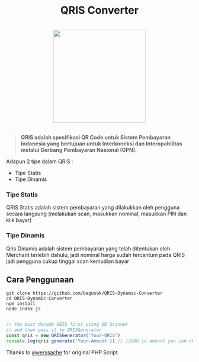 <div align="center">
<h1 style="text-align: center;">QRIS Converter</h1>
<br>
<img src="https://upload.wikimedia.org/wikipedia/commons/thumb/e/e1/QRIS_logo.svg/576px-QRIS_logo.svg.png" style="text-align: center; width: 250px;"/>
</div>

<br>

> **QRIS adalah spesifikasi QR Code untuk Sistem Pembayaran Indonesia yang bertujuan untuk Interkoneksi dan Interopabilitas melalui Gerbang Pembayaran Nasional (GPN).**

Adapun 2 tipe dalam QRIS :
- Tipe Statis
- Tipe Dinamis

### Tipe Statis

QRIS Statis adalah sistem pembayaran yang dilakukkan oleh pengguna secara langsung (melakukan scan, masukkan nominal, masukkan PIN dan klik bayar)

### Tipe Dinamis

Qris Dinamis adalah sistem pembayaran yang telah ditentukan oleh Merchant terlebih dahulu, jadi nominal harga sudah tercantum pada QRIS jadi pengguna cukup tinggal scan kemudian bayar

## Cara Penggunaan
```
git clone https://github.com/bagusok/QRIS-Dynamic-Converter
cd QRIS-Dynamic-Converter
npm install
node index.js

```
```javascript

// You must decode QRIS first using QR Scanner
// and then pass it to QRISGenerator
const qris = new QRISGenerator('Your-QRIS')
console.log(qris.generate('Your-Amount')) // 12000 is amount you can change it

```

Thanks to <a href="https://github.com/verssache/qris-dinamis" target="_blank">@verssache</a> for original PHP Script

